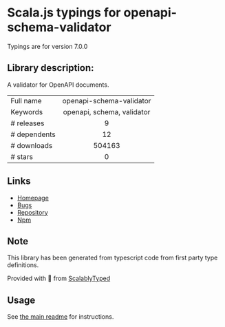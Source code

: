 
# Scala.js typings for openapi-schema-validator

Typings are for version 7.0.0

## Library description:
A validator for OpenAPI documents.

|                    |                 |
| ------------------ | :-------------: |
| Full name          | openapi-schema-validator |
| Keywords           | openapi, schema, validator |
| # releases         | 9 |
| # dependents       | 12 |
| # downloads        | 504163 |
| # stars            | 0 |

## Links
- [Homepage](https://github.com/kogosoftwarellc/open-api/tree/master/packages/openapi-schema-validator#readme)
- [Bugs](https://github.com/kogosoftwarellc/open-api/issues)
- [Repository](https://github.com/kogosoftwarellc/open-api)
- [Npm](https://www.npmjs.com/package/openapi-schema-validator)
    


## Note
This library has been generated from typescript code from first party type definitions.

Provided with :purple_heart: from [ScalablyTyped](https://github.com/oyvindberg/ScalablyTyped)

## Usage
See [the main readme](../../readme.md) for instructions.



